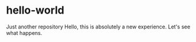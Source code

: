 # hello-world
Just another repository
Hello, this is absolutely a new experience. 
Let's see what happens.
